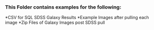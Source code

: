 ### This Folder contains examples for the following:
*CSV for SQL SDSS Galaxy Results
*Example Images after pulling each image
*Zip Files of Galaxy Images post SDSS pull
